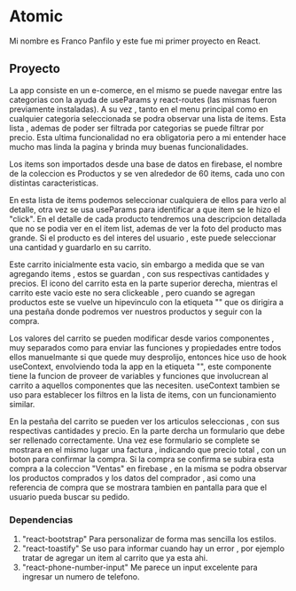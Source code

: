 # Atomic

Mi nombre es Franco Panfilo y este fue mi primer proyecto en React.

## Proyecto

La app consiste en un e-comerce, en el mismo se puede navegar entre las categorias con la ayuda de useParams y react-routes (las mismas fueron previamente instaladas).
A su vez , tanto en el menu principal como en cualquier categoria seleccionada se podra observar una lista de items. Esta lista , ademas de poder ser filtrada por categorias se puede filtrar por precio. Esta ultima funcionalidad no era obligatoria pero a mi entender hace mucho mas linda la pagina y brinda muy buenas funcionalidades.

Los items son importados desde una base de datos en firebase, el nombre de la coleccion es Productos y se ven alrededor de 60 items, cada uno con distintas caracteristicas.

En esta lista de items podemos seleccionar cualquiera de ellos para verlo al detalle, otra vez se usa useParams para identificar a que item se le hizo el "click". En el detalle de cada producto tendremos una descripcion detallada que no se podia ver en el item list, ademas de ver la foto del producto mas grande. Si el producto es del interes del usuario , este puede seleccionar una cantidad y guardarlo en su carrito.

Este carrito inicialmente esta vacio, sin embargo a medida que se van agregando items , estos se guardan , con sus respectivas cantidades y precios. El icono del carrito esta en la parte superior derecha, mientras el carrito este vacio este no sera clickeable , pero cuando se agregan productos este se vuelve un hipevinculo con la etiqueta "<Link/>" que os dirigira a una pestaña donde podremos ver nuestros productos y seguir con la compra.

Los valores del carrito se pueden modificar desde varios componentes , muy separados como para enviar las funciones y propiedades entre todos ellos manuelmante si que quede muy desprolijo, entonces hice uso de hook useContext, envolviendo toda la app en la etiqueta "<MiCarritoDatos/>", este componente tiene la funcion de proveer de variables y funciones que involucrean al carrito a aquellos componentes que las necesiten. useContext tambien se uso para establecer los filtros en la lista de items, con un funcionamiento similar.

En la pestaña del carrito se pueden ver los articulos seleccionas , con sus respectivas cantidades y precio. En la parte dercha un formulario que debe ser rellenado correctamente. Una vez ese formulario se complete se mostrara en el mismo lugar una factura , indicando que precio total , con un boton para confirmar la compra. Si la compra se confirma se subira esta compra a la coleccion "Ventas" en firebase , en la misma se podra observar los productos comprados y los datos del comprador , asi como una referencia de compra que se mostrara tambien en pantalla para que el usuario pueda buscar su pedido.

### Dependencias

1. "react-bootstrap" Para personalizar de forma mas sencilla los estilos.
2. "react-toastify" Se uso para informar cuando hay un error , por ejemplo tratar de agregar un item al carrito que ya esta ahi.
3. "react-phone-number-input" Me parece un input excelente para ingresar un numero de telefono.
